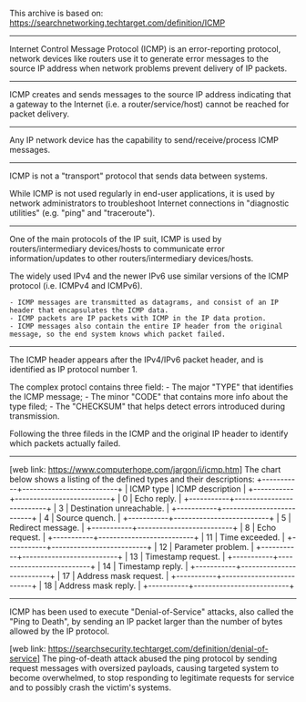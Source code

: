 This archive is based on: https://searchnetworking.techtarget.com/definition/ICMP

--------
Internet Control Message Protocol (ICMP) is an error-reporting protocol, network devices like routers use it to generate error messages to the source IP address when network problems prevent delivery of IP packets.

----
ICMP creates and sends messages to the source IP address indicating that a gateway to the Internet (i.e. a router/service/host) cannot be reached for packet delivery.

----
Any IP network device has the capability to send/receive/process ICMP messages.


--------
ICMP is not a "transport" protocol that sends data between systems.

While ICMP is not used regularly in end-user applications, it is used by network administrators to troubleshoot Internet connections in "diagnostic utilities" (e.g. "ping" and "traceroute").

----
One of the main protocols of the IP suit, ICMP is used by routers/intermediary devices/hosts to communicate error information/updates to other routers/intermediary devices/hosts.

The widely used IPv4 and the newer IPv6 use similar versions of the ICMP protocol (i.e. ICMPv4 and ICMPv6).

    - ICMP messages are transmitted as datagrams, and consist of an IP header that encapsulates the ICMP data.
    - ICMP packets are IP packets with ICMP in the IP data protion.
    - ICMP messages also contain the entire IP header from the original message, so the end system knows which packet failed.


--------
The ICMP header appears after the IPv4/IPv6 packet header, and is identified as IP protocol number 1.

The complex protocl contains three field:
    - The major "TYPE" that identifies the ICMP message;
    - The minor "CODE" that contains more info about the type filed;
    - The "CHECKSUM" that helps detect errors introduced during transmission.

Following the three fileds in the ICMP and the original IP header to identify which packets actually failed.

----
[web link: https://www.computerhope.com/jargon/i/icmp.htm]
The chart below shows a listing of the defined types and their descriptions:
+-----------+--------------------------+
| ICMP type | ICMP description         |
+-----------+--------------------------+
| 0         | Echo reply.              |
+-----------+--------------------------+
| 3         | Destination unreachable. |
+-----------+--------------------------+
| 4         | Source quench.           |
+-----------+--------------------------+
| 5         | Redirect message.        |
+-----------+--------------------------+
| 8         | Echo request.            |
+-----------+--------------------------+
| 11        | Time exceeded.           |
+-----------+--------------------------+
| 12        | Parameter problem.       |
+-----------+--------------------------+
| 13        | Timestamp request.       |
+-----------+--------------------------+
| 14        | Timestamp reply.         |
+-----------+--------------------------+
| 17        | Address mask request.    |
+-----------+--------------------------+
| 18        | Address mask reply.      |
+-----------+--------------------------+

----
ICMP has been used to execute "Denial-of-Service" attacks, also called the "Ping to Death", by sending an IP packet larger than the number of bytes allowed by the IP protocol.

[web link: https://searchsecurity.techtarget.com/definition/denial-of-service]
The ping-of-death attack abused the ping protocol by sending request messages with oversized payloads, causing targeted system to become overwhelmed, to stop responding to legitimate requests for service and to possibly crash the victim's systems.


<EOF>

